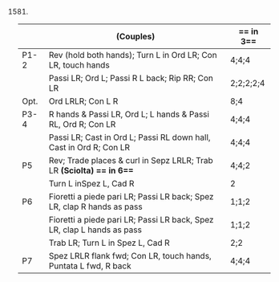 1581)
||(Couples) | == in 3== |
|-----|----|-----|
|P1-2| Rev (hold both hands); Turn L in Ord LR; Con LR, touch hands |4;4;4 |
||Passi LR; Ord L; Passi R L back; Rip RR; Con LR |2;2;2;2;4|
|Opt.| Ord LRLR; Con L R |8;4|
|P3-4| R hands & Passi LR, Ord L; L hands & Passi RL, Ord R; Con  LR |4;4;4|
||Passi LR; Cast in Ord L; Passi RL down hall, Cast in Ord R; Con LR |4;4;4|
|P5| Rev; Trade places & curl in Sepz LRLR; Trab LR **(Sciolta) == in 6==** |4;4;2|
||Turn L inSpez L, Cad R            |2|
|P6| Fioretti a piede pari LR; Passi LR back; Spez LR, clap R hands as pass |1;1;2|
||Fioretti a piede pari LR; Passi LR back, Spez LR, clap L hands as pass |1;1;2|
||Trab LR; Turn L in Spez L, Cad R |2;2|
|P7| Spez LRLR flank fwd; Con LR, touch hands, Puntata L fwd, R back |4;4;4|
